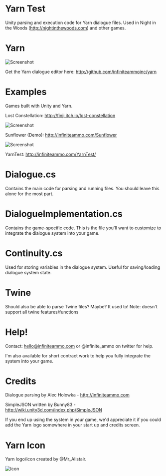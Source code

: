 # Yarn Test

Unity parsing and execution code for Yarn dialogue files. Used in Night in the Woods (http://nightinthewoods.com) and other games.

# Yarn

![Screenshot](http://infiniteammo.com/Yarn/Screenshot.jpg)

Get the Yarn dialogue editor here: http://github.com/infiniteammoinc/yarn

# Examples

Games built with Unity and Yarn.

Lost Constellation: http://finji.itch.io/lost-constellation

![Screenshot](http://infiniteammo.com/Yarn/lost-constellation.jpg)

Sunflower (Demo): http://infiniteammo.com/Sunflower

![Screenshot](http://infiniteammo.com/Yarn/sunflower.jpg)

YarnTest: http://infiniteammo.com/YarnTest/  

# Dialogue.cs

Contains the main code for parsing and running files. You should leave this alone for the most part.

# DialogueImplementation.cs

Contains the game-specific code. This is the file you'll want to customize to integrate the dialogue system into your game.

# Continuity.cs

Used for storing variables in the dialogue system. Useful for saving/loading dialogue system state.

# Twine

Should also be able to parse Twine files? Maybe? It used to! Note: doesn't support all twine features/functions

# Help!

Contact: hello@infiniteammo.com or @infinite_ammo on twitter for help.

I'm also available for short contract work to help you fully integrate the system into your game.

# Credits

Dialogue parsing by Alec Holowka - http://infiniteammo.com

SimpleJSON written by Bunny83 - http://wiki.unity3d.com/index.php/SimpleJSON

If you end up using the system in your game, we'd appreciate it if you could add the Yarn logo somewhere in your start up and credits screen.

# Yarn Icon

Yarn logo/icon created by @Mr_Alistair.

![Icon](http://infiniteammo.com/Yarn/YarnIcon.png)